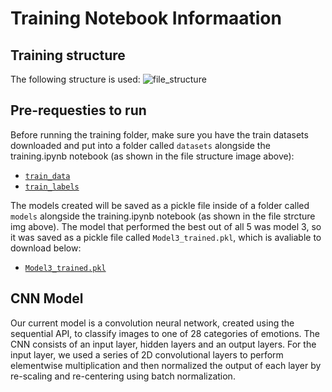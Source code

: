 # Training Notebook Informaation

## Training structure
The following structure is used:
![file_structure](https://github.com/dianas11xx/Cue-Cetera/blob/main/ModelControl/train_file_strcutrue.png)

## Pre-requesties to run
Before running the training folder, make sure you have the train datasets downloaded and put into a folder called `datasets` alongside the training.ipynb notebook (as shown in the file structure image above):
- [`train_data`](https://drive.google.com/file/d/1i2jtb_qB7lU_q1wY92LdHxY2KueWIZGR/view?usp=sharing)
- [`train_labels`](https://drive.google.com/file/d/1wWGWjUqYe483GSULzRGE7Bp2iD9BUsv4/view?usp=sharing)

The models created will be saved as a pickle file inside of a folder called `models` alongside the training.ipynb notebook (as shown in the file strcture img above).
The model that performed the best out of all 5 was model 3, so it was saved as a pickle file called `Model3_trained.pkl`, which is avaliable to download below:
- [`Model3_trained.pkl`](https://drive.google.com/file/d/1UzJZCJAuHcSxOCfhjRrInMVtZSn-7g0W/view?usp=sharing)

## CNN Model 

Our current model is a convolution neural network, created using the sequential API, to classify images to one of 28 categories of emotions. The CNN consists of an input layer, hidden layers and an output layers. For the input layer, we used a series of 2D convolutional layers to perform elementwise multiplication and then normalized the output of each layer by re-scaling and re-centering using batch normalization. 
